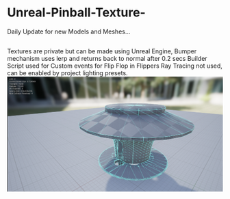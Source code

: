# Unreal-Pinball-Texture-
Daily Update for new Models and Meshes...
##
Textures are private but can be made using Unreal Engine,
Bumper mechanism uses lerp and returns back to normal after 0.2 secs
Builder Script used for Custom events for Flip Flop in Flippers
Ray Tracing not used, can be enabled by project lighting presets.
<img align="left" alt="" width="500px" src="https://drive.google.com/drive/u/0/my-drive" />
![](images/Capture1.png)
